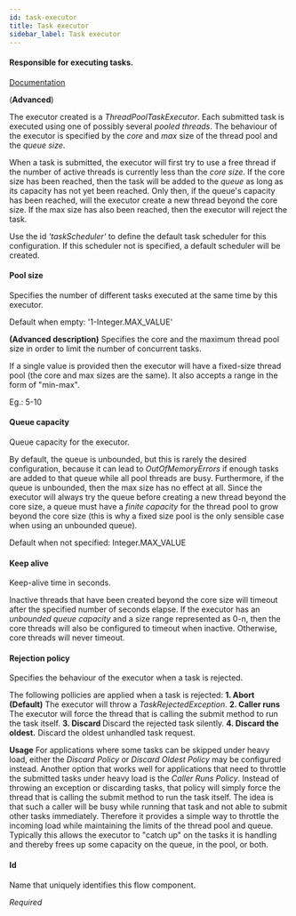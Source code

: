 ```yaml
---
id: task-executor
title: Task executor
sidebar_label: Task executor
---
```

#### Responsible for executing tasks.
<a href="http://docs.spring.io/spring-integration/docs/2.1.x/reference/html/configuration.html#namespace-taskscheduler" target="_blank">Documentation</a>

(<b>Advanced</b>)

The executor created is a <i>ThreadPoolTaskExecutor</i>. Each submitted task is executed using one of possibly several <i>pooled threads</i>. The behaviour of the executor is specified by the <i>core</i> and  <i>max</i> size of the thread pool and the <i>queue size</i>.

When a task is submitted, the executor will first try to use a free thread if the number of active threads is currently less than the <i>core size</i>. If the core size has been reached, then the task will be added to the <i>queue</i> as long as its capacity has not yet been reached. Only then, if the queue's capacity has been reached, will the executor create a new thread beyond the core size. If the max size has also been reached, then the executor will reject the task.

Use the id <i>'taskScheduler'</i> to define the default task scheduler for this configuration. If this scheduler not is specified, a default scheduler will be created.

#### Pool size
Specifies the number of different tasks executed at the same time by this executor. 

Default when empty: '1-Integer.MAX_VALUE'

<b>(Advanced description)</b>
Specifies the core and the maximum thread pool size in order to
 limit the number of concurrent
 tasks.
 
If a single value is provided then the executor will have a fixed-size thread pool (the core and max sizes are the same). It also accepts a range in the form of "min-max". 

Eg.: 5-10



#### Queue capacity
Queue capacity for the executor. 

By default, the queue is unbounded, but this is rarely the desired configuration, because it can lead to <i>OutOfMemoryErrors</i> if enough tasks are added to that queue while all pool threads are busy. Furthermore, if the queue is unbounded, then the max size has no effect at all. Since the executor will always try the queue before creating a new thread beyond the core size, a queue must have a <i>finite capacity</i> for the thread pool to grow beyond the core size (this is why a fixed size pool is the only sensible case when using an unbounded queue).

Default when not specified: Integer.MAX_VALUE 
					

#### Keep alive
Keep-alive time in seconds. 

Inactive threads that have been created beyond the core size will timeout after the specified number of seconds elapse. If the executor has an <i>unbounded queue capacity</i> and a size range represented as 0-n, then the core threads will also be configured to timeout when inactive.
Otherwise, core threads will never timeout.
					

#### Rejection policy
Specifies the behaviour of the executor when a task is rejected.

The following pollicies are applied when a task is rejected: 
<b>1. Abort (Default)</b>
The executor will throw a <i>TaskRejectedException</i>.
<b>2. Caller runs </b>
The executor will force the thread that is calling the submit method to run the task itself.
<b>3. Discard </b>
Discard the rejected task silently.
<b>4. Discard the oldest.</b>
Discard the oldest unhandled task request.

<b>Usage</b>
 For applications where some tasks can be skipped under heavy load, either the <i>Discard Policy</i> or <i>Discard Oldest Policy</i> may be configured instead. Another option that works well for applications that need to throttle the submitted tasks under heavy load is the <i>Caller Runs Policy</i>. Instead of throwing an exception or discarding tasks, that policy will simply force the thread that is calling the submit method to run the task itself. The idea is that such a caller will be busy while running that task and not able to submit other tasks immediately. Therefore it provides a simple way to throttle the incoming load while maintaining the limits of the thread pool and queue. Typically this allows the executor to "catch up" on the tasks it is handling and thereby frees up some capacity on the queue, in the pool, or both. 


#### Id
Name that uniquely identifies this flow component.

<i>Required</i>

